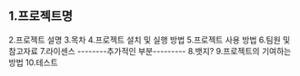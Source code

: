 ## 1.프로젝트명
2.프로젝트 설명
3.목차
4.프로젝트 설치 및 실행 방법
5.프로젝트 사용 방법
6.팀원 및 참고자료
7.라이센스
--------추가적인 부분---------
8.뱃지?
9.프로젝트의 기여하는 방법
10.테스트
